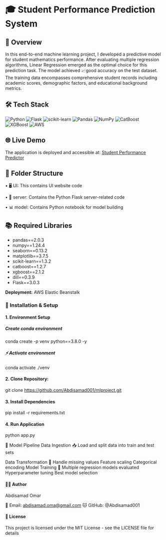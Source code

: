 # 🎓 Student Performance Prediction System
## 🔎 Overview
In this end-to-end machine learning project, I developed a predictive model for student mathematics performance. After evaluating multiple regression algorithms, Linear Regression emerged as the optimal choice for this prediction task. The model achieved 📈good accuracy on the test dataset. The training data encompasses comprehensive student records including academic scores, demographic factors, and educational background metrics.

## 🛠️ Tech Stack
![Python](https://img.shields.io/badge/python-3.8.0-blue)
![Flask](https://img.shields.io/badge/Flask-3.0.3-green)
![scikit-learn](https://img.shields.io/badge/scikit--learn-1.3.2-orange)
![Pandas](https://img.shields.io/badge/pandas-2.0.3-yellow)
![NumPy](https://img.shields.io/badge/numpy-1.24.4-blue)
![CatBoost](https://img.shields.io/badge/catboost-1.2.7-red)
![XGBoost](https://img.shields.io/badge/xgboost-2.1.2-purple)
![AWS](https://img.shields.io/badge/AWS-ElasticBeanstalk-orange)


## 🌐 Live Demo
The application is deployed and accessible at:
[Student Performance Predictor](http://studentmathgrade-env-1.eba-qhcwims9.eu-central-1.elasticbeanstalk.com/)


## 📂 Folder Structure
• 🖥️ UI: This contains UI website code

• 🔧 server: Contains the Python Flask server-related code

• 📊 model: Contains Python notebook for model building

## 📚 Required Libraries
- pandas==2.0.3
- numpy==1.24.4
- seaborn==0.13.2
- matplotlib==3.7.5
- scikit-learn==1.3.2
- catboost==1.2.7
- xgboost==2.1.2
- dill==0.3.9
- Flask==3.0.3

 **Deployment:** AWS Elastic Beanstalk


### 🚀 Installation & Setup
#### 1. Environment Setup
##### Create conda environment
conda create -p venv python==3.8.0 -y

##### ⚡ Activate environment
 conda activate ./venv

#### 2. Clone Repository:
git clone https://github.com/Abdisamad001/mlproject.git

#### 3. Install Dependencies
pip install -r requirements.txt

#### 4. Run Application
python app.py

🔄 Model Pipeline
Data Ingestion 📥
Load and split data into train and test sets

Data Transformation 🔄
Handle missing values
Feature scaling
Categorical encoding
Model Training 🎯
Multiple regression models evaluated
Hyperparameter tuning
Best model selection


#### 👨‍💻 Author
Abdisamad Omar

📧 Email: abdisamad.oma@gmail.com
🐱 GitHub: @Abdisamad001
#### 📄 License
This project is licensed under the MIT License - see the LICENSE file for details
